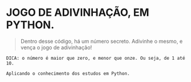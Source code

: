 <h1> JOGO DE ADIVINHAÇÃO, EM PYTHON. </h1>

> Dentro desse código, há um número secreto. Adivinhe o mesmo, e vença o jogo de adivinhação!

```
DICA: o número é maior que zero, e menor que onze. Ou seja, de 1 até 10. 
```
```
Aplicando o conhecimento dos estudos em Python. 
```
